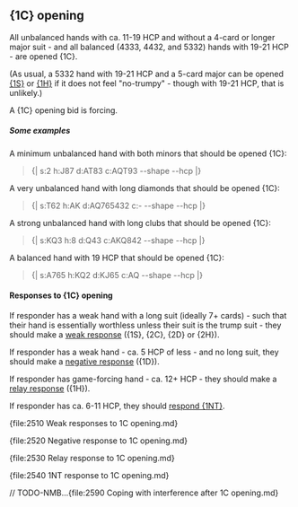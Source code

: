 ## <a name="1C_opening"> {1C} opening

All unbalanced hands with ca. 11-19 HCP and without a 4-card or longer major suit - and all balanced (4333, 4432, and 5332) hands with 19-21 HCP - are opened {1C}.

(As usual, a 5332 hand with 19-21 HCP and a 5-card major can be opened [{1S}](#1S_opening) or [{1H}](#1H_opening) if it does not feel "no-trumpy" - though with 19-21 HCP, that is unlikely.)

A {1C} opening bid is forcing.

##### Some examples

A minimum unbalanced hand with both minors that should be opened {1C}:

> {| s:2 h:J87 d:AT83 c:AQT93 --shape --hcp |}

A very unbalanced hand with long diamonds that should be opened {1C}:

> {| s:T62 h:AK d:AQ765432 c:- --shape --hcp |}

A strong unbalanced hand with long clubs that should be opened {1C}:

> {| s:KQ3 h:8 d:Q43 c:AKQ842 --shape --hcp |}

A balanced hand with 19 HCP that should be opened {1C}:

> {| s:A765 h:KQ2 d:KJ65 c:AQ --shape --hcp |}

#### Responses to {1C} opening

If responder has a weak hand with a long suit (ideally 7+ cards) - such that their hand is essentially worthless unless their suit is the trump suit - they should make a [weak response](#Weak_responses_to_1C_opening) ({1S}, {2C}, {2D} or {2H}).

If responder has a weak hand - ca. 5 HCP of less - and no long suit, they should make a [negative response](#Negative_response_to_1C_opening) ({1D}).

If responder has game-forcing hand - ca. 12+ HCP - they should make a [relay response](#Relay_response_to_1C_opening) ({1H}).

If responder has ca. 6-11 HCP, they should [respond {1NT}](#1NT_response_to_1c_opening).

{file:2510 Weak responses to 1C opening.md}

{file:2520 Negative response to 1C opening.md}

{file:2530 Relay response to 1C opening.md}

{file:2540 1NT response to 1C opening.md}

// TODO-NMB...{file:2590 Coping with interference after 1C opening.md}
